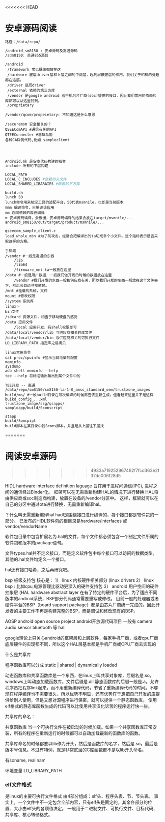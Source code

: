 <<<<<<< HEAD
# 安卓源码阅读

```sh
路径：/data/repo/

/android_sm8150 : 安卓源码及高通源码
/sdm8150: 高通855源码
```

```
/android
 /framework 常见框架都放在这
 /hardware 底层driver层和上层之间的中间层，起到屏蔽底层的作用。我们关于相机的处理都在这层。
 /driver 底层driver
 /external 依赖的第三方库
 /vendor 是google android 给手机芯片厂商(soc)提供的接口，因此我们常用的依赖和库都可以从这里找到。
 /proprietary 
```

```
/vendor/qcom/propeietary: 不知道这是什么意思

/securemsm 安全相关的？
QSEEComAPI #通信有关的API
QTEEConnecter #基础功能
各种CA样例代码,比如 sampleclient




```

```sh
Android.mk 是安卓代码构建的指令
include 所有的下层构建

LOCAL_PATH 
LOCAL_C_INCLUDES #依赖的头文件
LOCAL_SHARED_LIBARAIES #依赖的三方库

```

```
build.sh
lunch 50
lunch命令用来制定工具的适配平台，50代表msmnile，也即是当前版本
mmm 编译命令，只编译该应用
mm 连同依赖的库也编译
m 安卓源码编译，会很慢，安卓源码编译的结果会放在target/msmnile/...
android_sm8150/out/target/product/msmnile/...

```

```
qseecom_sample_client.c
load_whole_mbn #为了防攻击，经常会把编译出的ta切成多个小文件。这个指标表示是否采取这样的方案。

```

```
手机端
/vendor #一般是高通的东西
	/lib
	/lib64
	/firmware_mnt ta一般放在这里
/data #一般是用户数据，一般我们做开发的时候的数据放在这里
	/vendor #我们开发的东西一般和供应商有关，所以我们开发的东西一般放在这个文件夹下，然后会自动寻找依赖。
/mnt #挂载的系统，文件
mount #修改权限
/system 系统库
linux下
bin文件
/sdcard 资源文件，相当于移动硬盘的感觉
/data 应用文件
	/local 应用开发，有shell权限即可
/data/local/vendor/lib 与供应商相关的库文件
/data/local/vendor/bin 与供应商相关的可执行文件
LD_LIBRARY_PATH 指定库之后拷贝
```

```
linux常用命令
cat proc/cpuinfo #显示当前电脑的配置
meminfo 
sysdump 
adb shell meminfo --help
tee --help 将标准输出输出到某个文件中的

```

```
TEE开发 -- 高通
/data/repo/sm8150/sm8150-la-1-0_amss_standard_oem/trustzone_images
build/ms/ #一般build目录在每次编译的时候都应该重新生成，但看起来这里并不是这样
buikd_config_...xml
trustzone_image/ssg/qsapps/
sampleapp/build/Sconscript
```

```
stapp
build/Soncpipt
build脚本在某目录中找Scons脚本，并且是从上层往下层找
```
=======
# 阅读安卓源码
>>>>>>> 4933a719252967492f7fcd363e2f37dc006f28d5

HIDL
 hardware interface definition laguage
 旨在用于进程间通信(IPC), 进程之间的通信经过Binder化。
框架可以在无需重新构建HAL的情况下进行替换
HAL将由供应商或soc制造商构建，放置在设备的/vendor分区中。
这样，框架就可以在自己的分区中通过ota进行替换，无需重新编译hal。

？什么叫无需重新编译hal
hadl是围绕接口进行编译的，每个接口都是软件包的一部分。
已发布的HIDL软件包的根目录是hardware/interfaces 或 vendor/vendorName

软件包目录中包含扩展名为.hal的文件，每个文件都必须包含一个制定文件所属的软件包和版本的package语句。

文件types.hal并不定义接口，而是定义软件包中每个接口可以访问的数据类型。
其他的.hal文件均定义一个接口。

hal还有接口哈希，之后再研究吧。

bsp 板级支持包
核心是：
1） linux 内核硬件相关部分 (linux drivers
2） linux bsp : 比如cpu,电源管理比驱动更深入的硬件支持包
3） android 用户空间的硬件抽象层 (HAL hardware abstract layer
在有了特定的硬件平台后，为了适应不同版本的android系统，BSP部分代码通常需要重写或修改。
目前一般的处理器或者硬件平台的BSP（board support package）都是由芯片厂商统一完成的。因此开发者的主要工作不再是构建完整的BSP，而是调试和修改现有的BSP。

AOSP android open source project android开放源代码项目
一般有 camera audio sensor bluetooth 等 hal

google理论上只关心android的框架层和上层软件，每家手机厂商，或者cpu厂商底层硬件的实现都不同，所以这个HAL层基本都是手机厂商或CPU厂商去实现的


什么是共享库

程序函数库可以分成 static | shared | dynamically loaded

动态函数库和共享函数库是一个东西，在linux上叫共享对象库，后缀名是.so，windows上叫动态加载函数库，文件后缀是.dll
静态函数库的后缀一般是.a，允许程序员把程序link起来，而不用重新编译代码，节省了重新编译代码的时间。不够现在程序编译也不需要很久，所以优势不明显，还有优势在于想把自己开发的库提供给别人使用，但是又想对源程序进行保密，就可以提供一个静态函数库。
使用elf格式的静态库函数生成的代码可以比使用共享汉化诉苦的程序运行快一些。

共享库的命名：

共享函数库
当一个可执行文件在被启动的时候加载。如果一个共享函数库正常安装，所有的程序在重新运行的时候都可以自动加载最新的函数库的函数。

共享库命名的时候都要以lib作为开头，然后是函数库的名字，然后是.so，最后是版本号信息。不过有特例，就是非常底层的C库函数都不是以lib开头命名。

有soname, real nam

环境变量
LD_LIBRARY_PATH


### elf文件格式
是linux的主要可执行文件格式
由4部分组成：elf头、程序头表、节、节头表。
事实上，一个文件中不一定包含全部内容，只有elf头是固定的。其余各部分的位置、大小由elf头的各项值决定。
一般用于二进制文件、可执行文件、目标代码、共享库、核心转储格式。



